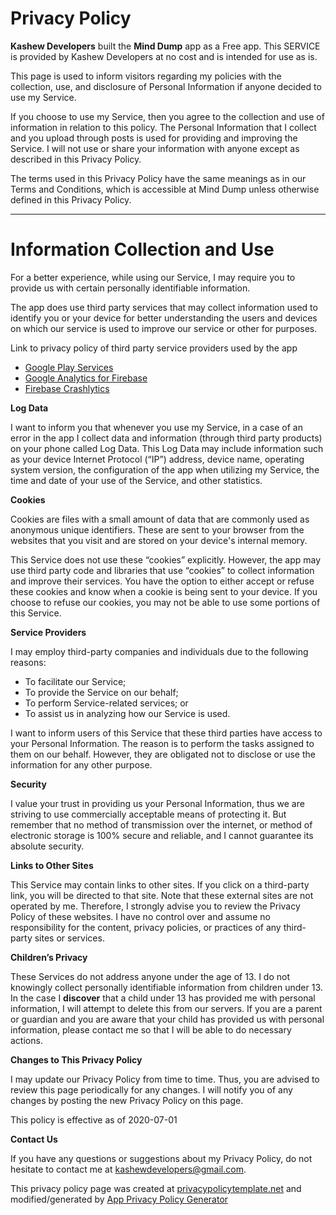 # Privacy Policy

**Kashew Developers** built the **Mind Dump** app as a Free app. This
SERVICE is provided by Kashew Developers at no cost and is intended
for use as is.

This page is used to inform visitors regarding my policies with the
collection, use, and disclosure of Personal Information if anyone
decided to use my Service.

If you choose to use my Service, then you agree to the collection and
use of information in relation to this policy. The Personal
Information that I collect and you upload through posts is used
for providing and improving the Service. I will not use or share
your information with anyone except as described in this Privacy Policy.

The terms used in this Privacy Policy have the same meanings as
in our Terms and Conditions, which is accessible at Mind Dump
unless otherwise defined in this Privacy Policy.

----

# Information Collection and Use

For a better experience, while using our Service, I may require you
to provide us with certain personally identifiable information.

The app does use third party services that may collect information
used to identify you or your device for better understanding the users
and devices on which our service is used to improve our service
or other for purposes.

Link to privacy policy of third party service providers used by the app
*   [Google Play Services](https://www.google.com/policies/privacy/)
*   [Google Analytics for Firebase](https://firebase.google.com/policies/analytics)
*   [Firebase Crashlytics](https://firebase.google.com/support/privacy/)

**Log Data**

I want to inform you that whenever you use my Service, in a case of
an error in the app I collect data and information
(through third party products) on your phone called Log Data.
This Log Data may include information such as your device Internet
Protocol (“IP”) address, device name, operating system version,
the configuration of the app when utilizing my Service, the time
and date of your use of the Service, and other statistics.

**Cookies**

Cookies are files with a small amount of data that are commonly used
as anonymous unique identifiers. These are sent to your browser
from the websites that you visit and are stored on your device's
internal memory.

This Service does not use these “cookies” explicitly. However, the app
may use third party code and libraries that use “cookies” to collect
information and improve their services. You have the option to either
accept or refuse these cookies and know when a cookie is being sent
to your device. If you choose to refuse our cookies, you may not be
able to use some portions of this Service.

**Service Providers**

I may employ third-party companies and individuals due to the
following reasons:
*   To facilitate our Service;
*   To provide the Service on our behalf;
*   To perform Service-related services; or
*   To assist us in analyzing how our Service is used.

I want to inform users of this Service that these third parties have
access to your Personal Information. The reason is to perform the tasks
assigned to them on our behalf. However, they are obligated not to disclose
or use the information for any other purpose.

**Security**

I value your trust in providing us your Personal Information, thus
we are striving to use commercially acceptable means of protecting
it. But remember that no method of transmission over the internet,
or method of electronic storage is 100% secure and reliable, and
I cannot guarantee its absolute security.

**Links to Other Sites**

This Service may contain links to other sites. If you click on a
third-party link, you will be directed to that site. Note that these
external sites are not operated by me. Therefore, I strongly
advise you to review the Privacy Policy of these websites. I have no
control over and assume no responsibility for the content, privacy
policies, or practices of any third-party sites or services.

**Children’s Privacy**

These Services do not address anyone under the age of 13. I do not
knowingly collect personally identifiable information from children
under 13. In the case I **discover** that a child under 13 has provided
me with personal information, I will attempt to delete this from our
servers. If you are a parent or guardian and you are aware that
your child has provided us with personal information, please contact
me so that I will be able to do necessary actions.

**Changes to This Privacy Policy**

I may update our Privacy Policy from time to time. Thus, you are advised
to review this page periodically for any changes. I will notify you of
any changes by posting the new Privacy Policy on this page.

This policy is effective as of 2020-07-01

**Contact Us**

If you have any questions or suggestions about my Privacy Policy, do not
hesitate to contact me at kashewdevelopers@gmail.com.

This privacy policy page was created
at [privacypolicytemplate.net](https://privacypolicytemplate.net) and
modified/generated by [App Privacy Policy Generator](https://app-privacy-policy-generator.firebaseapp.com/)
